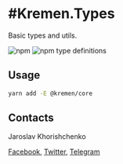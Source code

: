 # #Kremen.Types

Basic types and utils.

![npm](https://img.shields.io/npm/v/@kremen/core)
![npm type definitions](https://img.shields.io/npm/types/@kremen/core)

## Usage

```bash
yarn add -E @kremen/core
```

## Contacts

Jaroslav Khorishchenko

[Facebook](https://fb.me/snipter), [Twitter](https://twitter.com/snipter), [Telegram](https://t.me/ideveloper)
